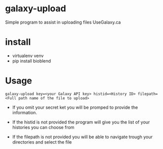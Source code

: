 # galaxy-upload
Simple program to assist in uploading files UseGalaxy.ca

# install
- virtualenv venv
- pip install bioblend

# Usage
```
galaxy-upload key=<your Galaxy API key> histid=<History ID> filepath=<Full path name of the file to upload>
```

- If you omit your secret ket you will be promped to provide the information. 

- If the histid is not provided the program will give you the list of your histories you can choose from

- If the filepath is not provided you will be able to navigate trough your directories and select the file
